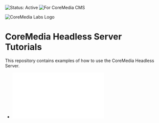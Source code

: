 ![Status: Active](https://documentation.coremedia.com/badges/badge_status_active.png "Status: Active")
![For CoreMedia CMS](https://documentation.coremedia.com/badges/badge_coremedia_cms.png "For CoreMedia CMS")

![CoreMedia Labs Logo](https://documentation.coremedia.com/badges/banner_coremedia_labs_wide.png "CoreMedia Labs Logo Title Text")

# CoreMedia Headless Server Tutorials

This repository contains examples of how to use the CoreMedia Headless Server.

- ![Implementing an RSS Feed with node.js and the CoreMedia Headless Server](./headless-server-rss-feed/README.md)
